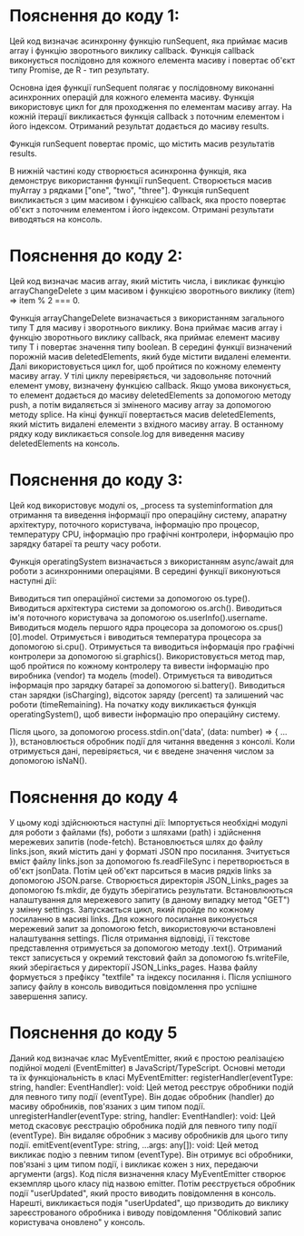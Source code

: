 # Пояснення до коду 1:

Цей код визначає асинхронну функцію runSequent, яка приймає масив array і функцію зворотнього виклику callback. Функція callback виконується послідовно для кожного елемента масиву і повертає об'єкт типу Promise<R>, де R - тип результату.

Основна ідея функції runSequent полягає у послідовному виконанні асинхронних операцій для кожного елемента масиву. Функція використовує цикл for для проходження по елементам масиву array. На кожній ітерації викликається функція callback з поточним елементом і його індексом. Отриманий результат додається до масиву results.

Функція runSequent повертає проміс, що містить масив результатів results.

В нижній частині коду створюється асинхронна функція, яка демонструє використання функції runSequent. Створюється масив myArray з рядками ["one", "two", "three"]. Функція runSequent викликається з цим масивом і функцією callback, яка просто повертає об'єкт з поточним елементом і його індексом. Отримані результати виводяться на консоль.

# Пояснення до коду 2:
Цей код визначає масив array, який містить числа, і викликає функцію arrayChangeDelete з цим масивом і функцією зворотнього виклику (item) => item % 2 === 0.

Функція arrayChangeDelete визначається з використанням загального типу T для масиву і зворотнього виклику. Вона приймає масив array і функцію зворотнього виклику callback, яка приймає елемент масиву типу T і повертає значення типу boolean.
В середині функції визначений порожній масив deletedElements, який буде містити видалені елементи. Далі використовується цикл for, щоб пройтися по кожному елементу масиву array. У тілі циклу перевіряється, чи задовольняє поточний елемент умову, визначену функцією callback. Якщо умова виконується, то елемент додається до масиву deletedElements за допомогою методу push, а потім видаляється зі зміненого масиву array за допомогою методу splice.
На кінці функції повертається масив deletedElements, який містить видалені елементи з вхідного масиву array.
В останному рядку коду викликається console.log для виведення масиву deletedElements на консоль.

# Пояснення до коду 3:
Цей код використовує модулі os, _process та systeminformation для отримання та виведення інформації про операційну систему, апаратну архітектуру, поточного користувача, інформацію про процесор, температуру CPU, інформацію про графічні контролери, інформацію про зарядку батареї та решту часу роботи.

Функція operatingSystem визначається з використанням async/await для роботи з асинхронними операціями. В середині функції виконуються наступні дії:

Виводиться тип операційної системи за допомогою os.type().
Виводиться архітектура системи за допомогою os.arch().
Виводиться ім'я поточного користувача за допомогою os.userInfo().username.
Виводиться модель першого ядра процесора за допомогою os.cpus()[0].model.
Отримується і виводиться температура процесора за допомогою si.cpu().
Отримується та виводиться інформація про графічні контролери за допомогою si.graphics(). Використовується метод map, щоб пройтися по кожному контролеру та вивести інформацію про виробника (vendor) та модель (model).
Отримується та виводиться інформація про зарядку батареї за допомогою si.battery(). Виводиться стан зарядки (isCharging), відсоток заряду (percent) та залишений час роботи (timeRemaining).
На початку коду викликається функція operatingSystem(), щоб вивести інформацію про операційну систему.

Після цього, за допомогою process.stdin.on('data', (data: number) => { ... }), встановлюється обробник події для читання введення з консолі. Коли отримується дані, перевіряється, чи є введене значення числом за допомогою isNaN().


# Пояснення до коду 4
У цьому коді здійснюються наступні дії:
Імпортується необхідні модулі для роботи з файлами (fs), роботи з шляхами (path) і здійснення мережевих запитів (node-fetch).
Встановлюється шлях до файлу links.json, який містить дані у форматі JSON про посилання.
Зчитується вміст файлу links.json за допомогою fs.readFileSync і перетворюється в об'єкт jsonData. Потім цей об'єкт парситься в масив рядків links за допомогою JSON.parse.
Створюється директорія JSON_Links_pages за допомогою fs.mkdir, де будуть зберігатись результати.
Встановлюються налаштування для мережевого запиту (в даному випадку метод "GET") у змінну settings.
Запускається цикл, який пройде по кожному посиланню в масиві links.
Для кожного посилання виконується мережевий запит за допомогою fetch, використовуючи встановлені налаштування settings.
Після отримання відповіді, її текстове представлення отримується за допомогою методу .text().
Отриманий текст записується у окремий текстовий файл за допомогою fs.writeFile, який зберігається у директорії JSON_Links_pages. Назва файлу формується з префіксу "textfile" та індексу посилання i.
Після успішного запису файлу в консоль виводиться повідомлення про успішне завершення запису.

# Пояснення до коду 5
Даний код визначає клас MyEventEmitter, який є простою реалізацією подійної моделі (EventEmitter) в JavaScript/TypeScript.
Основні методи та їх функціональність в класі MyEventEmitter:
registerHandler(eventType: string, handler: EventHandler): void: Цей метод реєструє обробники подій для певного типу події (eventType). Він додає обробник (handler) до масиву обробників, пов'язаних з цим типом події.
unregisterHandler(eventType: string, handler: EventHandler): void: Цей метод скасовує реєстрацію обробника подій для певного типу події (eventType). Він видаляє обробник з масиву обробників для цього типу події.
emitEvent(eventType: string, ...args: any[]): void: Цей метод викликає подію з певним типом (eventType). Він отримує всі обробники, пов'язані з цим типом події, і викликає кожен з них, передаючи аргументи (args).
Код після визначення класу MyEventEmitter створює екземпляр цього класу під назвою emitter. Потім реєструється обробник події "userUpdated", який просто виводить повідомлення в консоль. Нарешті, викликається подія "userUpdated", що призводить до виклику зареєстрованого обробника і виводу повідомлення "Обліковий запис користувача оновлено" у консоль.

